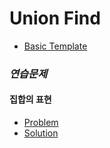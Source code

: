 # Union Find

 - [Basic Template](./union_find.cpp)

### ***연습문제***

#### 집합의 표현
 - [Problem](https://www.acmicpc.net/problem/1717)
 - [Solution](./1717.cpp)

